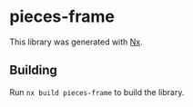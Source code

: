 # pieces-frame

This library was generated with [Nx](https://nx.dev).

## Building

Run `nx build pieces-frame` to build the library.
